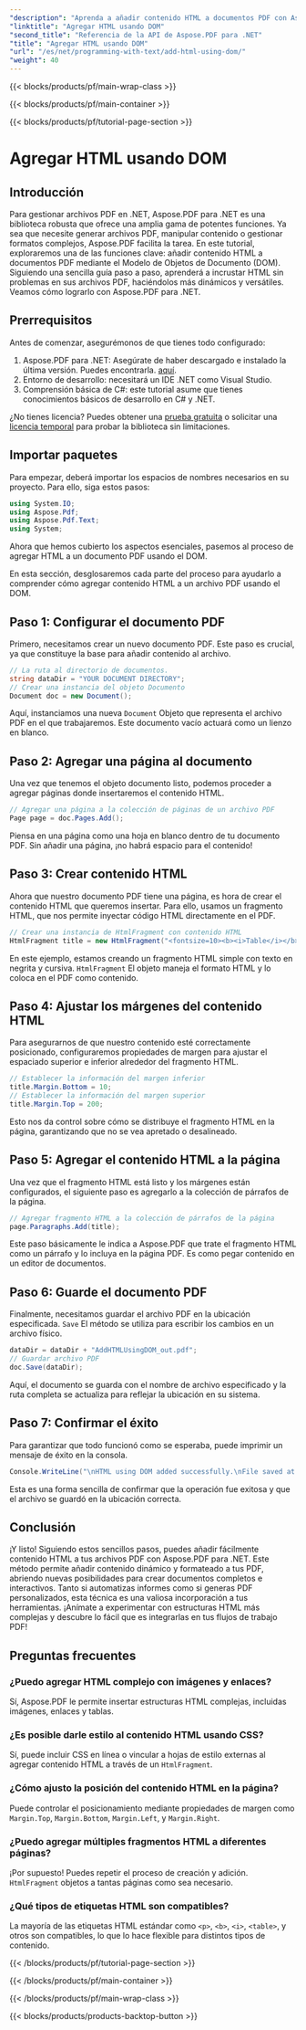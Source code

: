 ```yaml
---
"description": "Aprenda a añadir contenido HTML a documentos PDF con Aspose.PDF para .NET en este tutorial paso a paso. Mejore fácilmente sus archivos PDF con formato HTML dinámico."
"linktitle": "Agregar HTML usando DOM"
"second_title": "Referencia de la API de Aspose.PDF para .NET"
"title": "Agregar HTML usando DOM"
"url": "/es/net/programming-with-text/add-html-using-dom/"
"weight": 40
---
```


{{< blocks/products/pf/main-wrap-class >}}

{{< blocks/products/pf/main-container >}}

{{< blocks/products/pf/tutorial-page-section >}}

# Agregar HTML usando DOM

## Introducción

Para gestionar archivos PDF en .NET, Aspose.PDF para .NET es una biblioteca robusta que ofrece una amplia gama de potentes funciones. Ya sea que necesite generar archivos PDF, manipular contenido o gestionar formatos complejos, Aspose.PDF facilita la tarea. En este tutorial, exploraremos una de las funciones clave: añadir contenido HTML a documentos PDF mediante el Modelo de Objetos de Documento (DOM). Siguiendo una sencilla guía paso a paso, aprenderá a incrustar HTML sin problemas en sus archivos PDF, haciéndolos más dinámicos y versátiles. Veamos cómo lograrlo con Aspose.PDF para .NET.

## Prerrequisitos

Antes de comenzar, asegurémonos de que tienes todo configurado:

1. Aspose.PDF para .NET: Asegúrate de haber descargado e instalado la última versión. Puedes encontrarla. [aquí](https://releases.aspose.com/pdf/net/).
2. Entorno de desarrollo: necesitará un IDE .NET como Visual Studio.
3. Comprensión básica de C#: este tutorial asume que tienes conocimientos básicos de desarrollo en C# y .NET.

¿No tienes licencia? Puedes obtener una [prueba gratuita](https://releases.aspose.com/) o solicitar una [licencia temporal](https://purchase.aspose.com/temporary-license/) para probar la biblioteca sin limitaciones.

## Importar paquetes

Para empezar, deberá importar los espacios de nombres necesarios en su proyecto. Para ello, siga estos pasos:

```csharp
using System.IO;
using Aspose.Pdf;
using Aspose.Pdf.Text;
using System;
```

Ahora que hemos cubierto los aspectos esenciales, pasemos al proceso de agregar HTML a un documento PDF usando el DOM.

En esta sección, desglosaremos cada parte del proceso para ayudarlo a comprender cómo agregar contenido HTML a un archivo PDF usando el DOM.

## Paso 1: Configurar el documento PDF

Primero, necesitamos crear un nuevo documento PDF. Este paso es crucial, ya que constituye la base para añadir contenido al archivo.

```csharp
// La ruta al directorio de documentos.
string dataDir = "YOUR DOCUMENT DIRECTORY";
// Crear una instancia del objeto Documento
Document doc = new Document();
```

Aquí, instanciamos una nueva `Document` Objeto que representa el archivo PDF en el que trabajaremos. Este documento vacío actuará como un lienzo en blanco.

## Paso 2: Agregar una página al documento

Una vez que tenemos el objeto documento listo, podemos proceder a agregar páginas donde insertaremos el contenido HTML.

```csharp
// Agregar una página a la colección de páginas de un archivo PDF
Page page = doc.Pages.Add();
```

Piensa en una página como una hoja en blanco dentro de tu documento PDF. Sin añadir una página, ¡no habrá espacio para el contenido!

## Paso 3: Crear contenido HTML

Ahora que nuestro documento PDF tiene una página, es hora de crear el contenido HTML que queremos insertar. Para ello, usamos un fragmento HTML, que nos permite inyectar código HTML directamente en el PDF.

```csharp
// Crear una instancia de HtmlFragment con contenido HTML
HtmlFragment title = new HtmlFragment("<fontsize=10><b><i>Table</i></b></fontsize>");
```

En este ejemplo, estamos creando un fragmento HTML simple con texto en negrita y cursiva. `HtmlFragment` El objeto maneja el formato HTML y lo coloca en el PDF como contenido.

## Paso 4: Ajustar los márgenes del contenido HTML

Para asegurarnos de que nuestro contenido esté correctamente posicionado, configuraremos propiedades de margen para ajustar el espaciado superior e inferior alrededor del fragmento HTML.

```csharp
// Establecer la información del margen inferior
title.Margin.Bottom = 10;
// Establecer la información del margen superior
title.Margin.Top = 200;
```

Esto nos da control sobre cómo se distribuye el fragmento HTML en la página, garantizando que no se vea apretado o desalineado.

## Paso 5: Agregar el contenido HTML a la página

Una vez que el fragmento HTML está listo y los márgenes están configurados, el siguiente paso es agregarlo a la colección de párrafos de la página.

```csharp
// Agregar fragmento HTML a la colección de párrafos de la página
page.Paragraphs.Add(title);
```

Este paso básicamente le indica a Aspose.PDF que trate el fragmento HTML como un párrafo y lo incluya en la página PDF. Es como pegar contenido en un editor de documentos.

## Paso 6: Guarde el documento PDF

Finalmente, necesitamos guardar el archivo PDF en la ubicación especificada. `Save` El método se utiliza para escribir los cambios en un archivo físico.

```csharp
dataDir = dataDir + "AddHTMLUsingDOM_out.pdf";
// Guardar archivo PDF
doc.Save(dataDir);
```

Aquí, el documento se guarda con el nombre de archivo especificado y la ruta completa se actualiza para reflejar la ubicación en su sistema.

## Paso 7: Confirmar el éxito

Para garantizar que todo funcionó como se esperaba, puede imprimir un mensaje de éxito en la consola.

```csharp
Console.WriteLine("\nHTML using DOM added successfully.\nFile saved at " + dataDir);
```

Esta es una forma sencilla de confirmar que la operación fue exitosa y que el archivo se guardó en la ubicación correcta.

## Conclusión

¡Y listo! Siguiendo estos sencillos pasos, puedes añadir fácilmente contenido HTML a tus archivos PDF con Aspose.PDF para .NET. Este método permite añadir contenido dinámico y formateado a tus PDF, abriendo nuevas posibilidades para crear documentos completos e interactivos. Tanto si automatizas informes como si generas PDF personalizados, esta técnica es una valiosa incorporación a tus herramientas. ¡Anímate a experimentar con estructuras HTML más complejas y descubre lo fácil que es integrarlas en tus flujos de trabajo PDF!

## Preguntas frecuentes

### ¿Puedo agregar HTML complejo con imágenes y enlaces?
Sí, Aspose.PDF le permite insertar estructuras HTML complejas, incluidas imágenes, enlaces y tablas.

### ¿Es posible darle estilo al contenido HTML usando CSS?
Sí, puede incluir CSS en línea o vincular a hojas de estilo externas al agregar contenido HTML a través de un `HtmlFragment`.

### ¿Cómo ajusto la posición del contenido HTML en la página?
Puede controlar el posicionamiento mediante propiedades de margen como `Margin.Top`, `Margin.Bottom`, `Margin.Left`, y `Margin.Right`.

### ¿Puedo agregar múltiples fragmentos HTML a diferentes páginas?
¡Por supuesto! Puedes repetir el proceso de creación y adición. `HtmlFragment` objetos a tantas páginas como sea necesario.

### ¿Qué tipos de etiquetas HTML son compatibles?
La mayoría de las etiquetas HTML estándar como `<p>`, `<b>`, `<i>`, `<table>`, y otros son compatibles, lo que lo hace flexible para distintos tipos de contenido.

{{< /blocks/products/pf/tutorial-page-section >}}

{{< /blocks/products/pf/main-container >}}

{{< /blocks/products/pf/main-wrap-class >}}

{{< blocks/products/products-backtop-button >}}